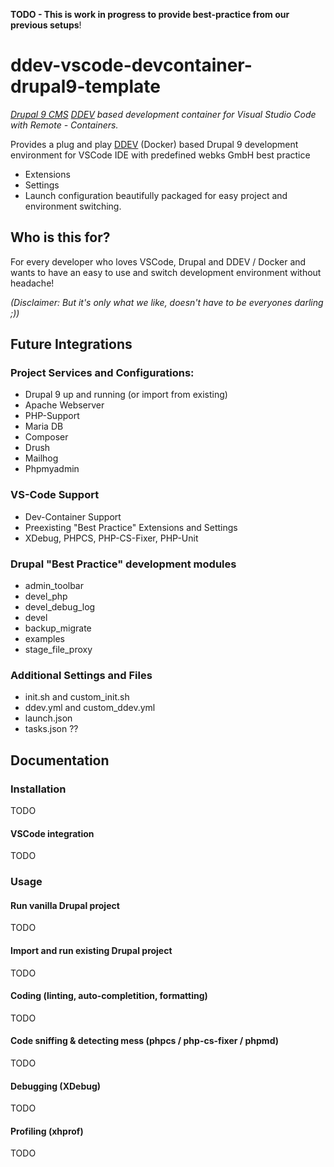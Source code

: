 **TODO - This is work in progress to provide best-practice from our previous setups**!

# ddev-vscode-devcontainer-drupal9-template
*[Drupal 9 CMS](https://www.drupal.org) [DDEV](https://www.ddev.com/) based development container for Visual Studio Code with Remote - Containers.*

Provides a plug and play [DDEV](https://www.ddev.com/) (Docker) based Drupal 9 development environment for VSCode IDE with predefined webks GmbH best practice
- Extensions
- Settings
- Launch configuration
beautifully packaged for easy project and environment switching.

## Who is this for?
For every developer who loves VSCode, Drupal and DDEV / Docker and wants to have an easy to use and switch development environment without headache!

*(Disclaimer: But it's only what we like, doesn't have to be everyones darling ;))*


## Future Integrations

### Project Services and Configurations:
 - Drupal 9 up and running (or import from existing)
 - Apache Webserver
 - PHP-Support
 - Maria DB
 - Composer
 - Drush
 - Mailhog
 - Phpmyadmin
 
### VS-Code Support
 - Dev-Container Support
 - Preexisting "Best Practice" Extensions and Settings
 - XDebug, PHPCS, PHP-CS-Fixer, PHP-Unit 

### Drupal "Best Practice" development modules
 - admin_toolbar
 - devel_php  
 - devel_debug_log  
 - devel
 - backup_migrate
 - examples
 - stage_file_proxy 
 
### Additional Settings and Files
 - init.sh and custom_init.sh
 - ddev.yml and custom_ddev.yml
 - launch.json
 - tasks.json ??

## Documentation
### Installation
TODO

#### VSCode integration
TODO

### Usage
#### Run vanilla Drupal project
TODO

#### Import and run existing Drupal project
TODO

#### Coding (linting, auto-completition, formatting)
TODO

#### Code sniffing & detecting mess (phpcs / php-cs-fixer / phpmd)
TODO

#### Debugging (XDebug)
TODO

#### Profiling (xhprof)
TODO
